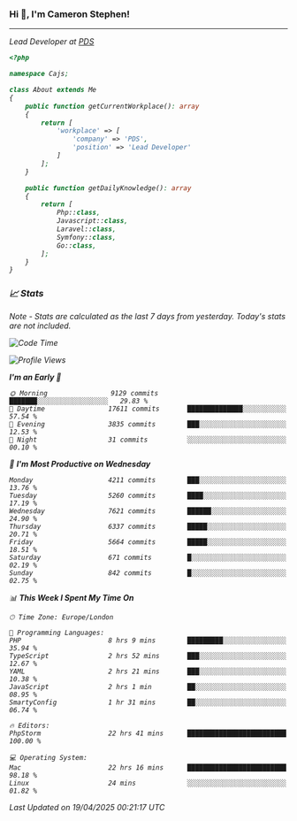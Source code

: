 ### Hi 👋, I'm Cameron Stephen!
<hr>
<p><em>Lead Developer at <a href="https://prindatasolutions.co.uk">PDS</a></p>


```php
<?php

namespace Cajs;

class About extends Me
{
    public function getCurrentWorkplace(): array
    {
        return [
            'workplace' => [
                'company' => 'PDS',
                'position' => 'Lead Developer'
            ]
        ];
    }

    public function getDailyKnowledge(): array
    {
        return [
            Php::class,
            Javascript::class,
            Laravel::class,
            Symfony::class,
            Go::class,
        ];
    }
}
```

### 📈 Stats
<p><em>Note - Stats are calculated as the last 7 days from yesterday. Today's stats are not included.</em></p>


<!--START_SECTION:waka-->
![Code Time](http://img.shields.io/badge/Code%20Time-4%2C472%20hrs%2038%20mins-blue)

![Profile Views](http://img.shields.io/badge/Profile%20Views-0-blue)

**I'm an Early 🐤** 

```text
🌞 Morning                9129 commits        ███████░░░░░░░░░░░░░░░░░░   29.83 % 
🌆 Daytime                17611 commits       ██████████████░░░░░░░░░░░   57.54 % 
🌃 Evening                3835 commits        ███░░░░░░░░░░░░░░░░░░░░░░   12.53 % 
🌙 Night                  31 commits          ░░░░░░░░░░░░░░░░░░░░░░░░░   00.10 % 
```
📅 **I'm Most Productive on Wednesday** 

```text
Monday                   4211 commits        ███░░░░░░░░░░░░░░░░░░░░░░   13.76 % 
Tuesday                  5260 commits        ████░░░░░░░░░░░░░░░░░░░░░   17.19 % 
Wednesday                7621 commits        ██████░░░░░░░░░░░░░░░░░░░   24.90 % 
Thursday                 6337 commits        █████░░░░░░░░░░░░░░░░░░░░   20.71 % 
Friday                   5664 commits        █████░░░░░░░░░░░░░░░░░░░░   18.51 % 
Saturday                 671 commits         █░░░░░░░░░░░░░░░░░░░░░░░░   02.19 % 
Sunday                   842 commits         █░░░░░░░░░░░░░░░░░░░░░░░░   02.75 % 
```


📊 **This Week I Spent My Time On** 

```text
🕑︎ Time Zone: Europe/London

💬 Programming Languages: 
PHP                      8 hrs 9 mins        █████████░░░░░░░░░░░░░░░░   35.94 % 
TypeScript               2 hrs 52 mins       ███░░░░░░░░░░░░░░░░░░░░░░   12.67 % 
YAML                     2 hrs 21 mins       ███░░░░░░░░░░░░░░░░░░░░░░   10.38 % 
JavaScript               2 hrs 1 min         ██░░░░░░░░░░░░░░░░░░░░░░░   08.95 % 
SmartyConfig             1 hr 31 mins        ██░░░░░░░░░░░░░░░░░░░░░░░   06.74 % 

🔥 Editors: 
PhpStorm                 22 hrs 41 mins      █████████████████████████   100.00 % 

💻 Operating System: 
Mac                      22 hrs 16 mins      █████████████████████████   98.18 % 
Linux                    24 mins             ░░░░░░░░░░░░░░░░░░░░░░░░░   01.82 % 
```


 Last Updated on 19/04/2025 00:21:17 UTC
<!--END_SECTION:waka-->
